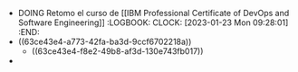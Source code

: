 - DOING Retomo el curso de [[IBM Professional Certificate of DevOps and Software Engineering]]
  :LOGBOOK:
  CLOCK: [2023-01-23 Mon 09:28:01]
  :END:
- ((63ce43e4-a773-42fa-ba3d-9ccf6702218a))
	- ((63ce43e4-f8e2-49b8-af3d-130e743fb017))
-